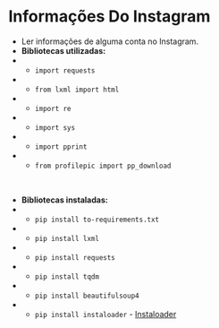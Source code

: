 # Informações Do Instagram

* Ler informações de alguma conta no Instagram.
* **Bibliotecas utilizadas:**
* * `import requests`
* * `from lxml import html`
* * `import re`
* * `import sys`
* * `import pprint`
* * `from profilepic import pp_download`

<br>

* **Bibliotecas instaladas:**
* * `pip install to-requirements.txt`
* * `pip install lxml`
* * `pip install requests`
* * `pip install tqdm`
* * `pip install beautifulsoup4`
* * `pip install instaloader` - [Instaloader](https://instaloader.github.io/cli-options.html#login-download-private-profiles)